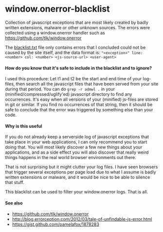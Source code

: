window.onerror-blacklist
========================

Collection of javascript exceptions that are most likely created by badly written extensions, malware or other unknown sources. The errors were collected using a window.onerror handler such as https://github.com/tlk/window.onerror

The [blacklist.txt](blacklist.txt) file only contains errors that I concluded could not be caused by the site itself, and the data format is: ```"<exception>" line: <number> col: <number> <js-source-url> <user-agent>```


#### How do you know that it's safe to include in the blacklist and to ignore?
I used this procedure: Let t1 and t2 be the start and end time of your log-files, then search all the javascript files that have been served from your site during that period. You can do `grep -r admwl .` in your (minified/compressed/uglify'ed) javascript directory to find any occurrences. It's easy when all versions of your (minified) js-files are stored in git or similar. If you find no occurrences of that string, then it should be safe to conclude that the error was triggered by something else than your code.

#### Why is this useful
If you do not already keep a serverside log of javascript exceptions that take place in your web applications, I can only recommend you to start doing that. You will most likely discover a few new things about your applications, and as a side effect you will also discover that really weird things happens in the real world browser environments out there.

That is not surprising but it might clutter your log files. I have seen browsers that trigger several exceptions per page load due to what I assume is badly written extensions or malware, and it would be nice to be able to silence that stuff.

This blacklist can be used to filter your window.onerror logs. That is all.


#### See also

* https://github.com/tlk/window.onerror
* http://blog.errorception.com/2012/03/tale-of-unfindable-js-error.html
* https://gist.github.com/pamelafox/1878283
